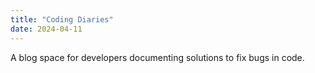 ```yaml
---
title: "Coding Diaries"
date: 2024-04-11
---
```

A blog space for developers documenting solutions to fix bugs in code. 

